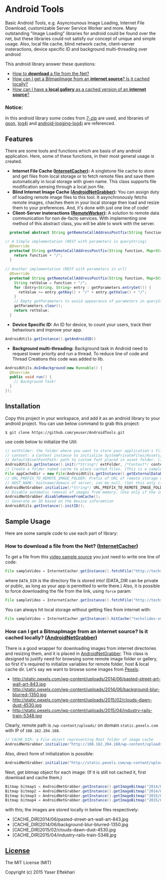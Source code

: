 # Android Tools
Basic Android Tools, e.g. Asyncrounous Image Loading, Internet File Download, customizable Server Service Worker and more.
Many outstanding "Image Loading" libraries for android could be found over the net, but these libraries could not satisfy our concept of unique and simple usage.
Also, local file cache, blind network cache, client-server insteractions, device specific ID and background multi-threading over android

This android library answer these questions:
* [How to <b>download</b> a file from the Net?](#how-to-download-a-file-from-the-net-internetcacher)
* [How can I get a BitmapImage from an <b>internet source</b>? Is it cached locally?](#how-can-i-get-a-bitmapimage-from-an-internet-source-is-it-cached-locally-androidnetgrabber)
* [How can I have a <b>local gallery</b> as a cached version of an <b>internet source</b>?](#how3)

### Notice:
In this android library some codes from [7-zip](http://www.7-zip.org/sdk.html) are used, and libraries of  [gson](http://code.google.com/p/google-gson/), [log4j](http://logging.apache.org/log4j/) and [android-logging-log4j](http://code.google.com/p/android-logging-log4j) are referenced.

## Features
There are some tools and functions which are basis of any android application. Here, some of these functions, in their most general usage is created.

* <b>Internet File Cache ([InternetCacher](src/com/mixedpack/tools/android/InternetCacher.java)):</b>
A singletone file cache to store and get files from local storage or to fetch remote files and save them automatically in local storage with given name. This class supports file modification sensing through a local json file.
* <b>Blind Internet Image Cache ([AndroidNetGrabber](src/com/mixedpack/tools/android/AndroidNetGrabber.java)):</b>
You can assign duty of loading remote image files to this tool. It asynchronously fetchs remote images, chaches them in your local storage then load and resize them to your preferences. And, it's done with just one line of code!
* <b>Client-Server insteractions ([RemoteWorker](src/com/mixedpack/tools/RemoteWorker.java)):</b>
A solution to remote data communication for non de-facto services. With implementing one method of this abstract class, you will be able to work with the server.
```java
  protected abstract String getRemoteCallAddressPostfix(String function, Map<String, String> getParameters, Map<String, String> postParameters) throws IOException;

// A Simple implementation (REST with parameters in queryString)
  @Override
  protected String getRemoteCallAddressPostfix(String function, Map<String, String> getParameters, Map<String, String> postParameters) throws IOException {
    return function + "/";
  }
  
// Another implementation (REST with parameters in url)
  @Override
  protected String getRemoteCallAddressPostfix(String function, Map<String, String> getParameters, Map<String, String> postParameters) throws IOException {
    String retValue = function + "/";
    for (Entry<String, String> entry : getParameters.entrySet()) {
      retValue += entry.getKey() + "/" + entry.getValue() + "/";
    }
    // Empty getParameters to avoid appearance of parameters in queryString
    getParameters.clear();
    return retValue;
  }
```

* <b>Device Specific ID:</b>
An ID for device, to count your users, track their behaviours and improve your app.
```java
AndroidUtils.getInstance().getAndroidID()
```

* <b>Background multi-threading:</b>
Background task in Android need to request lower priority and run a thread. To reduce line of code and Thread Creations this code was added to lib.
```java 
AndroidUtils.doInBackground(new Runnable() {
  @Override
  public void run() {
    // Background Task!
  }
});
```

## Installation

Copy this project in your workspace, and add it as an android library to your android project.
You can use below command to grab this project:
```console
$ git clone https://github.com/yeuser/AndroidTools.git
```
use code below to initialize the Util:
```java
// extFolder: the folder where you want to store your application's files. (To hide your folder from user, start extFolder with a dot.)
// context: a Context instance to initialize SystemPrivateFiles/Assets/ThreadPolicy/SystemPreferences/ContactData
// defaultAssetFontPath: path to custom font placed in asset folder. (It could be null, but if #changeFont() is used an Exception arises)
AndroidUtils.getInstance().init(/*String*/ extFolder, /*Context*/ context, /*String*/ defaultAssetFontPath);
// Create a folder named cache to place cached files. (This is a sample, you can change it however you like.)
File appCacheDir = new File(AndroidUtils.getInstance().getExternalDataDir(), "cache");
// URL_PREFIX_TO_REMOTE_IMAGE_FOLDER: Prefix of URL of remote storage of images. (You can place IP of server here, and set HOST_NAME, to avoid unnecessary DNS resolution.)
// HOST_NAME: hostname/domain of server, can be null. (Set this only if you used IP of host in URL_PREFIX_TO_REMOTE_IMAGE_FOLDER)
AndroidNetGrabber.initialize(/*String*/ URL_PREFIX_TO_REMOTE_IMAGE_FOLDER, /*String*/ HOST_NAME, appCacheDir);
// Disable automatic removal of images from memory. (Use only if the images are small)
AndroidNetGrabber.disableRemoveFromCache();
// Generate an ID based on the Device inforamtion
AndroidUtils.getInstance().initID();
```

## Sample Usage

Here are some sample code to use each part of library:

### How to <b>download</b> a file from the Net? ([InternetCacher](src/com/mixedpack/tools/android/InternetCacher.java))
To get a file from this [video sample source](http://techslides.com/sample-webm-ogg-and-mp4-video-files-for-html5) you just need to write one line of code:
```java
File sampleVideo = InternetCacher.getInstance().fetchFile("http://techslides.com/demos/sample-videos/small.mp4", null, "techslides-small-sample.mp4", DATA_DIR);
```
where `DATA_DIR` is the directory file is stored into! (DATA_DIR can be private or public, as long as your app is permitted to write there.)
Also, it is possible to force downloading the file from the link, using `force` param:
```java
File sampleVideo = InternetCacher.getInstance().fetchFile("http://techslides.com/demos/sample-videos/small.mp4", null, "techslides-small-sample.mp4", DATA_DIR, true);
```

You can always hit local storage without getting files from internet with:
```java
File sampleVideo = InternetCacher.getInstance().hitCache("techslides-small-sample.mp4", DATA_DIR);
```

### How can I get a BitmapImage from an <b>internet source</b>? Is it cached locally? ([AndroidNetGrabber](src/com/mixedpack/tools/android/AndroidNetGrabber.java))
There is a good wrapper for downloading images from internet directories and resizing them, and it is placed in [AndroidNetGrabber](src/com/mixedpack/tools/android/AndroidNetGrabber.java).
This class is designed to justify need for browsing some remote image folder or gallery, so first it's required to initialize variables for remote folder, host & local cache dir.
Let's say we want to browse some images from [Pexels](http://www.pexels.com/):
+ http://static.pexels.com/wp-content/uploads/2014/06/pasted-street-art-wall-art-843.jpg
+ http://static.pexels.com/wp-content/uploads/2014/06/background-blur-blurred-1350.jpg
+ http://static.pexels.com/wp-content/uploads/2015/02/clouds-dawn-dust-4530.jpg
+ http://static.pexels.com/wp-content/uploads/2015/04/industry-rails-train-5348.jpg

Clearly, remote path is `/wp-content/uploads/` on domain `static.pexels.com` with IP of `108.162.204.188`.
```java
// CACHE_DIR: a File object representing Root folder of image cache
AndroidNetGrabber.initialize("http://108.162.204.188/wp-content/uploads/", "static.pexels.com", CACHE_DIR);
```
Also, direct form of initialization is possible:
```java
AndroidNetGrabber.initialize("http://static.pexels.com/wp-content/uploads/", null, CACHE_DIR);
```
Next, get bitmap object for each image: (If it is still not cached it, first download and cache them.)
```java
Bitmap bitmap1 = AndroidNetGrabber.getInstance().getImageBitmap("2014/06/pasted-street-art-wall-art-843.jpg", -1, -1);
Bitmap bitmap2 = AndroidNetGrabber.getInstance().getImageBitmap("2014/06/background-blur-blurred-1350.jpg", -1, -1);
Bitmap bitmap3 = AndroidNetGrabber.getInstance().getImageBitmap("2015/02/clouds-dawn-dust-4530.jpg", -1, -1);
Bitmap bitmap4 = AndroidNetGrabber.getInstance().getImageBitmap("2015/04/industry-rails-train-5348.jpg", -1, -1);
```
with this; the images are stored locally in below files respectively:
- [CACHE_DIR]2014/06/pasted-street-art-wall-art-843.jpg
- [CACHE_DIR]2014/06/background-blur-blurred-1350.jpg
- [CACHE_DIR]2015/02/clouds-dawn-dust-4530.jpg
- [CACHE_DIR]2015/04/industry-rails-train-5348.jpg


<!--
### How can I have a <b>local gallery</b> as a cached version of an <b>internet source</b>? ([AndroidNetGrabber](src/com/mixedpack/tools/android/AndroidNetGrabber.java))
-->

<!--
### <b>Client-Server insteractions ([RemoteWorker](src/com/mixedpack/tools/RemoteWorker.java))</b>
-->

<!-- ## [Changelog](CHANGELOG.md) -->

## [License](LICENSE)
The MIT License (MIT)

Copyright (c) 2015 Yaser Eftekhari
